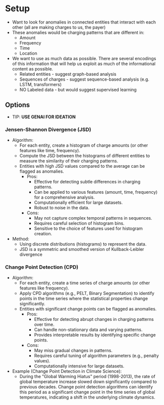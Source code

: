 # Setup

- Want to look for anomalies in connected entities that interact with each other (all are making
  charges to us, the payer)
- These anomalies would be charging patterns that are different in:
  - Amount
  - Frequency
  - Time
  - Location
- We want to use as much data as possible. There are several encodings of this information that will
  help us exploit as much of the informational content as possible.
  - Related entities - suggest graph-based analysis
  - Sequences of charges - suggest sequence-based analysis (e.g. LSTM, transformers)
  - NO Labeled data - but would suggest supervised learning

## Options

- TIP: **USE GENAI FOR IDEATION**

### Jensen-Shannon Divergence (JSD)

- Algorithm:
  - For each entity, create a histogram of charge amounts (or other features like time, frequency).
  - Compute the JSD between the histograms of different entities to measure the similarity of their
    charging patterns.
  - Entities with high JSD values compared to the average can be flagged as anomalies.
    - Pros:
      - Effective for detecting subtle differences in charging patterns.
      - Can be applied to various features (amount, time, frequency) for a comprehensive analysis.
      - Computationally efficient for large datasets.
      - Robust to noise in the data.
    - Cons:
      - May not capture complex temporal patterns in sequences.
      - Requires careful selection of histogram bins.
      - Sensitive to the choice of features used for histogram creation.
- Method:
  - Using discrete distributions (histograms) to represent the data.
  - JSD is a symmetric and smoothed version of Kullback-Leibler divergence

### Change Point Detection (CPD)
- Algorithm:
  - For each entity, create a time series of charge amounts (or other features like frequency).
  - Apply CPD algorithms (e.g., PELT, Binary Segmentation) to identify points in the time series
    where the statistical properties change significantly.
  - Entities with significant change points can be flagged as anomalies.
    - Pros:
      - Effective for detecting abrupt changes in charging patterns over time.
      - Can handle non-stationary data and varying patterns.
      - Provides interpretable results by identifying specific change points.
    - Cons:
      - May miss gradual changes in patterns.
      - Requires careful tuning of algorithm parameters (e.g., penalty values).
      - Computationally intensive for large datasets.
- Example (Change Point Detection in Climate Science):
  - During the "Global Warming Hiatus" period (1998-2013), the rate of global temperature increase slowed down
    significantly compared to previous decades. Change point detection algorithms can identify this
    period as a significant change point in the time series of global temperatures, indicating a
    shift in the underlying climate dynamics.
    